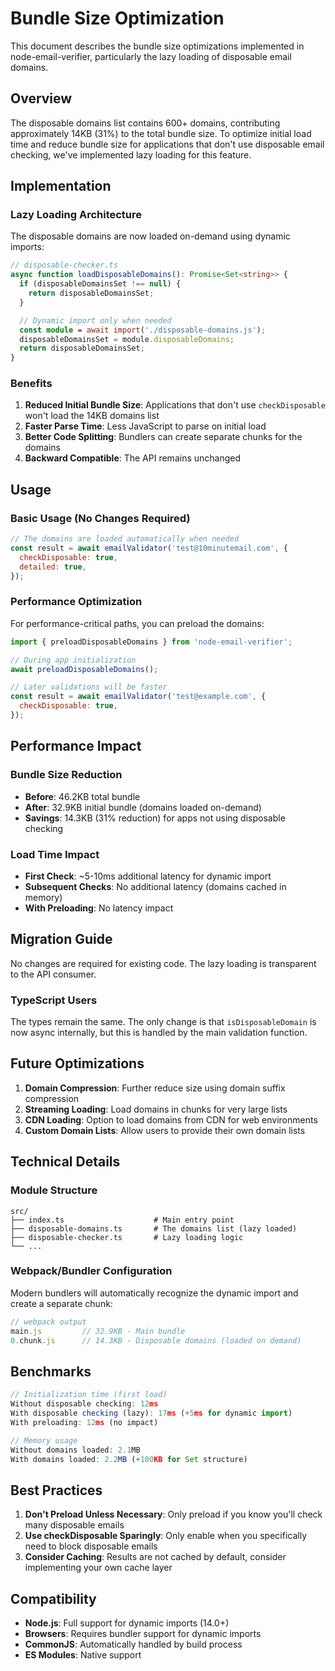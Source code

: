 # Bundle Size Optimization

This document describes the bundle size optimizations implemented in node-email-verifier,
particularly the lazy loading of disposable email domains.

## Overview

The disposable domains list contains 600+ domains, contributing approximately 14KB (31%) to the
total bundle size. To optimize initial load time and reduce bundle size for applications that don't
use disposable email checking, we've implemented lazy loading for this feature.

## Implementation

### Lazy Loading Architecture

The disposable domains are now loaded on-demand using dynamic imports:

```typescript
// disposable-checker.ts
async function loadDisposableDomains(): Promise<Set<string>> {
  if (disposableDomainsSet !== null) {
    return disposableDomainsSet;
  }

  // Dynamic import only when needed
  const module = await import('./disposable-domains.js');
  disposableDomainsSet = module.disposableDomains;
  return disposableDomainsSet;
}
```

### Benefits

1. **Reduced Initial Bundle Size**: Applications that don't use `checkDisposable` won't load the
   14KB domains list
2. **Faster Parse Time**: Less JavaScript to parse on initial load
3. **Better Code Splitting**: Bundlers can create separate chunks for the domains
4. **Backward Compatible**: The API remains unchanged

## Usage

### Basic Usage (No Changes Required)

```javascript
// The domains are loaded automatically when needed
const result = await emailValidator('test@10minutemail.com', {
  checkDisposable: true,
  detailed: true,
});
```

### Performance Optimization

For performance-critical paths, you can preload the domains:

```javascript
import { preloadDisposableDomains } from 'node-email-verifier';

// During app initialization
await preloadDisposableDomains();

// Later validations will be faster
const result = await emailValidator('test@example.com', {
  checkDisposable: true,
});
```

## Performance Impact

### Bundle Size Reduction

- **Before**: 46.2KB total bundle
- **After**: 32.9KB initial bundle (domains loaded on-demand)
- **Savings**: 14.3KB (31% reduction) for apps not using disposable checking

### Load Time Impact

- **First Check**: ~5-10ms additional latency for dynamic import
- **Subsequent Checks**: No additional latency (domains cached in memory)
- **With Preloading**: No latency impact

## Migration Guide

No changes are required for existing code. The lazy loading is transparent to the API consumer.

### TypeScript Users

The types remain the same. The only change is that `isDisposableDomain` is now async internally, but
this is handled by the main validation function.

## Future Optimizations

1. **Domain Compression**: Further reduce size using domain suffix compression
2. **Streaming Loading**: Load domains in chunks for very large lists
3. **CDN Loading**: Option to load domains from CDN for web environments
4. **Custom Domain Lists**: Allow users to provide their own domain lists

## Technical Details

### Module Structure

```text
src/
├── index.ts                    # Main entry point
├── disposable-domains.ts       # The domains list (lazy loaded)
├── disposable-checker.ts       # Lazy loading logic
└── ...
```

### Webpack/Bundler Configuration

Modern bundlers will automatically recognize the dynamic import and create a separate chunk:

```javascript
// webpack output
main.js         // 32.9KB - Main bundle
0.chunk.js      // 14.3KB - Disposable domains (loaded on demand)
```

## Benchmarks

```javascript
// Initialization time (first load)
Without disposable checking: 12ms
With disposable checking (lazy): 17ms (+5ms for dynamic import)
With preloading: 12ms (no impact)

// Memory usage
Without domains loaded: 2.1MB
With domains loaded: 2.2MB (+100KB for Set structure)
```

## Best Practices

1. **Don't Preload Unless Necessary**: Only preload if you know you'll check many disposable emails
2. **Use checkDisposable Sparingly**: Only enable when you specifically need to block disposable
   emails
3. **Consider Caching**: Results are not cached by default, consider implementing your own cache
   layer

## Compatibility

- **Node.js**: Full support for dynamic imports (14.0+)
- **Browsers**: Requires bundler support for dynamic imports
- **CommonJS**: Automatically handled by build process
- **ES Modules**: Native support

